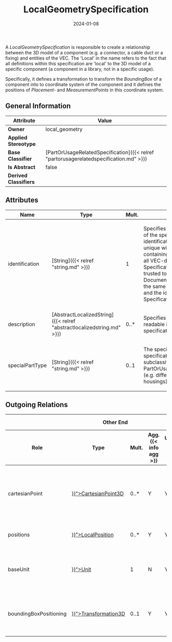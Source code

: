 ﻿---
title: LocalGeometrySpecification
toc: false
type: specs
date: "2024-01-08"
draft: false
specification: VEC
version: 2.1.0
documentType: "Recommendation"
elementType: Class
classes:
  - LocalGeometrySpecification
menu_name: vec-2.1.0
---
<p> A <i>LocalGeometrySpecification </i>is responsible to create a relationship between the 3D model of a component (e.g. a connector, a cable duct or a fixing)&#160;and entities of the VEC. The 'Local' in the name refers to the fact that all definitions within this specification are 'local' to the 3D model of a specific component (a component in a library, not in a specific usage).      </p>      <p> Specifically, it defines a transformation to transform the <i>BoundingBox</i> of a component into to coordinate system of the component and it defines the positions of <i>Placement-</i> and <i>MeasurementPoints</i> in this coordinate system.      </p>

## General Information

| Attribute               | Value |
|-------------------------|-------|
| **Owner**               | local_geometry |
| **Applied Stereotype**  |   |
| **Base Classifier**     | [PartOrUsageRelatedSpecification]({{< relref "partorusagerelatedspecification.md" >}})<br/>  |
| **Is Abstract**         | false |
| **Derived Classifiers** |   |

## Attributes
|  Name  |  Type  |  Mult.  |  Description  |  Owning Classifier  |
|--------|--------|---------|---------------|--------------|
|identification| [String]({{< relref "string.md" >}}) | 1 | <p> Specifies a unique identification of the specification. The identification is guaranteed to be unique within the document containing the specification. For all VEC-documents a Specification-instance can be trusted to be identical if the DocumentVersion-instance is the same (see DocumentVersion) and the identification of the Specification is the same.      </p> | [Specification]({{< relref "specification.md" >}}) |
|description| [AbstractLocalizedString]({{< relref "abstractlocalizedstring.md" >}}) | 0..* | <p> Specifies additional, human readable information about the specification.      </p> | [Specification]({{< relref "specification.md" >}}) |
|specialPartType| [String]({{< relref "string.md" >}}) | 0..1 | <p>The specialPartType allows the specification of subclassifications for a PartOrUsageRelatedSpecification (e.g. different types of connector housings).  </p> | [PartOrUsageRelatedSpecification]({{< relref "partorusagerelatedspecification.md" >}}) |

## Outgoing Relations
<table>
    <thead>
        <tr>
           <th colspan="6">Other End</th>
           <th colspan="1">This End</th>
           <th colspan="1">General</th>
        </tr>
        <tr>
           <th>Role</th>
           <th>Type</th>
           <th>Mult.</th>
           <th>Agg.{{< info agg >}}</th>
           <th>Unique{{< info unique >}}</th>
           <th>Ordered{{< info ordered >}}</th>
           <th>Mult.</th>
           <th>Description</th>
        </tr>
    <thead>
    <tbody>
    <tr>
        <td>cartesianPoint</td>
        <td><a href="{{< relref "cartesianpoint3d.md" >}}">CartesianPoint3D</a></td>
        <td>0..*</td>
        <td>Y</td>
        <td>Y</td>
        <td>N</td>
        <td>0..1</td>
        <td><p> All <i>CartesianPoint3Ds</i> that are used in this <i>LocalGeometrySpecification.</i> All <i>CartesianPoint3Ds</i> are defined in relation to the coordinate system of the component.      </p></td>
    </tr>
    <tr>
        <td>positions</td>
        <td><a href="{{< relref "localposition.md" >}}">LocalPosition</a></td>
        <td>0..*</td>
        <td>Y</td>
        <td>Y</td>
        <td>N</td>
        <td>1</td>
        <td><p> All position defined by this <i>LocalGeometrySpecification.</i>      </p></td>
    </tr>
    <tr>
        <td>baseUnit</td>
        <td><a href="{{< relref "unit.md" >}}">Unit</a></td>
        <td>1</td>
        <td>N</td>
        <td>Y</td>
        <td>N</td>
        <td></td>
        <td><p> The <i>Unit</i> in which all coordinates (e.g. cartesian points)&#160;are defined. Shall be a unit of length&#160;(e.g. millimetre).      </p></td>
    </tr>
    <tr>
        <td>boundingBoxPositioning</td>
        <td><a href="{{< relref "transformation3d.md" >}}">Transformation3D</a></td>
        <td>0..1</td>
        <td>Y</td>
        <td>Y</td>
        <td>N</td>
        <td>0..1</td>
        <td><p> The transformation that defines the positioning of the bounding box in coordinate system of the component.      </p></td>
    </tr>
    </tbody>
</table>




